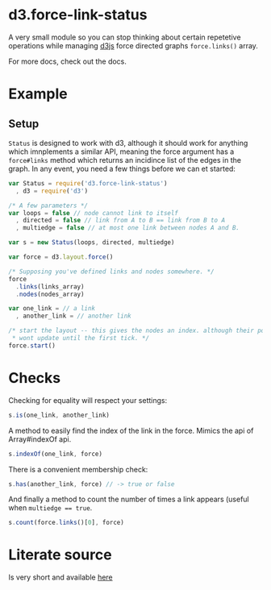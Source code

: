 # d3.force-link-status #

A very small module so you can stop thinking about certain repetetive
operations while managing [d3js](http://d3js.org/) force directed graphs `force.links()` array.

For more docs, check out the docs.
# Example #

## Setup ##
`Status` is designed to work with d3, although it should work for anything which
imnplements a similar API, meaning the force argument has a `force#links`
method which returns an incidince list of the edges in the graph. In any event,
you need a few things before we can et started:

```js
var Status = require('d3.force-link-status')
  , d3 = require('d3')

/* A few parameters */
var loops = false // node cannot link to itself
  , directed = false // link from A to B == link from B to A
  , multiedge = false // at most one link between nodes A and B.

var s = new Status(loops, directed, multiedge)

var force = d3.layout.force()

/* Supposing you've defined links and nodes somewhere. */
force
  .links(links_array)
  .nodes(nodes_array)

var one_link = // a link
  , another_link = // another link

/* start the layout -- this gives the nodes an index. although their positions
 * wont update until the first tick. */
force.start()
```

# Checks #

Checking for equality will respect your settings:

```js
s.is(one_link, another_link)
```

A method to easily find the index of the link in the force. Mimics the api of Array#indexOf api.

```js
s.indexOf(one_link, force)
```

There is a convenient membership check:

```js
s.has(another_link, force) // -> true or false
```

And finally a method to count the number of times a link appears (useful when
`multiedge == true`.

```js
s.count(force.links()[0], force) 
```

# Literate source #
Is very short and available
[here](http://awinterman.github.io/d3.force-link-status/README.html)
